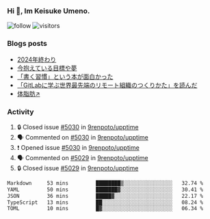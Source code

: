 ### Hi 👋, Im Keisuke Umeno.

<!--
**9renpoto/9renpoto** is a ✨ _special_ ✨ repository because its `README.md` (this file) appears on your GitHub profile.

Here are some ideas to get you started:

- 🔭 I’m currently working on ...
- 🌱 I’m currently learning ...
- 👯 I’m looking to collaborate on ...
- 🤔 I’m looking for help with ...
- 💬 Ask me about ...
- 📫 How to reach me: ...
- 😄 Pronouns: ...
- ⚡ Fun fact: ...
-->

![follow](https://img.shields.io/github/followers/9renpoto?label=Follow&style=social)
![visitors](https://komarev.com/ghpvc/?username=9renpoto&label=Profile%20views&color=0e75b6&style=flat)

### Blogs posts

<!-- BLOG-POST-LIST:START -->
- [2024年終わり](https://9renpoto.win/entry/2024/12/31/2024-end)
- [今抱えている目標や夢](https://9renpoto.win/entry/2024/12/02/objective)
- [「書く習慣」という本が面白かった](https://9renpoto.win/entry/2024/11/11/leave_a_feeling_sad)
- [「GitLabに学ぶ世界最先端のリモート組織のつくりかた」を読んだ](https://9renpoto.win/entry/2024/09/10/remote_organization)
- [体脂肪↗](https://9renpoto.win/entry/2024/08/12/gaining_fat)
<!-- BLOG-POST-LIST:END -->

### Activity

<!--START_SECTION:activity-->
1. 🔒 Closed issue [#5030](https://github.com/9renpoto/upptime/issues/5030) in [9renpoto/upptime](https://github.com/9renpoto/upptime)
2. 🗣 Commented on [#5030](https://github.com/9renpoto/upptime/issues/5030#issuecomment-2568799693) in [9renpoto/upptime](https://github.com/9renpoto/upptime)
3. ❗ Opened issue [#5030](https://github.com/9renpoto/upptime/issues/5030) in [9renpoto/upptime](https://github.com/9renpoto/upptime)
4. 🗣 Commented on [#5029](https://github.com/9renpoto/upptime/issues/5029#issuecomment-2568761107) in [9renpoto/upptime](https://github.com/9renpoto/upptime)
5. 🔒 Closed issue [#5029](https://github.com/9renpoto/upptime/issues/5029) in [9renpoto/upptime](https://github.com/9renpoto/upptime)
<!--END_SECTION:activity-->

<!--START_SECTION:waka-->

```txt
Markdown     53 mins         ████████▒░░░░░░░░░░░░░░░░   32.74 %
YAML         50 mins         ███████▓░░░░░░░░░░░░░░░░░   30.41 %
JSON         36 mins         █████▓░░░░░░░░░░░░░░░░░░░   22.17 %
TypeScript   13 mins         ██░░░░░░░░░░░░░░░░░░░░░░░   08.24 %
TOML         10 mins         █▓░░░░░░░░░░░░░░░░░░░░░░░   06.34 %
```

<!--END_SECTION:waka-->
